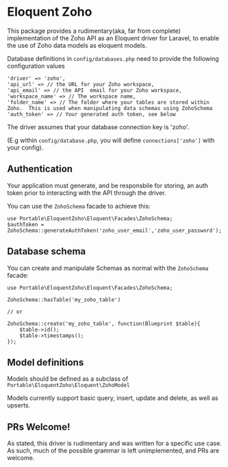 # Eloquent Zoho

This package provides a rudimentary(aka, far from complete) implementation of the Zoho API as an Eloquent driver for Laravel, to enable the use of Zoho data models as eloquent models.

Database definitions in `config/databases.php` need to provide the following configuration values

```
'driver' => 'zoho',
'api_url' => // the URL for your Zoho workspace,
'api_email' => // the API  email for your Zoho workspace,
'workspace_name' => // The workspace name,
'folder_name' => // The folder where your tables are stored within Zoho.  This is used when manipulating data schemas using ZohoSchema
'auth_token' => // Your generated auth token, see below
```

The driver assumes that your database connection key is 'zoho'.

(E.g within `config/database.php`, you will define `connections['zoho']` with your config).

## Authentication
Your application must generate, and be responsbile for storing, an auth token prior to interacting with the API through the driver.

You can use the `ZohoSchema` facade to achieve this:
```
use Portable\EloquentZoho\Eloquent\Facades\ZohoSchema;
$authToken = ZohoSchema::generateAuthToken('zoho_user_email','zoho_user_password');
```

## Database schema
You can create and manipulate Schemas as normal with the `ZohoSchema` facade:

```
use Portable\EloquentZoho\Eloquent\Facades\ZohoSchema;

ZohoSchema::hasTable('my_zoho_table')

// or

ZohoSchema::create('my_zoho_table', function(Blueprint $table){
    $table->id();
    $table->timestamps();
});
```

## Model definitions

Models should be defined as a subclass of `Portable\EloquentZoho\Eloquent\ZohoModel`

Models currently support basic query, insert, update and delete, as well as upserts.

## PRs Welcome!
As stated, this driver is rudimentary and was written for a specific use case.  As such, much of the possible grammar is left unimplemented, and PRs are welcome.
